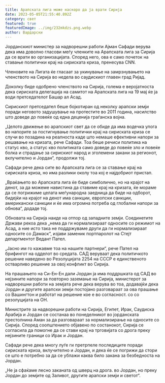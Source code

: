 ```yaml
---
title: Арапската лига може наскоро да ја врати Сирија
date: 2023-05-05T21:55:40.892Z
category: свет
featured: true
featuredImage: ../img/232mkdzs.png.webp
author: Вардарски
---
```


Јорданскиот министер за надворешни работи Ајман Сафади верува дека има доволно гласови меѓу членките на Арапската лига за Сирија да се врати во организацијата. Според него, ова е само почеток на ставање политички крај на сириската криза, пренесува CNN.

Членовите на Лигата ќе гласаат за укинување на замрзнувањето на членството на Сирија во недела во саудискиот главен град Ријад.

Доколку биде одобрено членството на Сирија, голема е веројатноста дека сириската делегација на самитот на Арапската лига на 19 мај ќе ја води претседателот Башар ал Асад.

Сирискиот претседател беше бојкотиран од неколку арапски земји поради неговото задушување на протестите во 2011 година, насилство што доведе до повеќе од една деценија граѓанска војна.

„Целото движење во арапскиот свет да се обиде да има водечка улога во напорите за постигнување политички крај на сириската криза се случи во позадина на реалноста каде што немаше ефективни напори за решавање на кризата, рече Сафади. Тоа беше речиси политика на статус кво, а статус кво политиката само доведе до повеќе зло и повеќе болка и страдање за сирискиот народ и зголемени закани за регионот, вклучително и Јордан“, продолжи тој.

Сафади рече дека сите во Арапската лига се за ставање крај на сириската криза, но има разлики околу тоа кој е најдобриот пристап.

„Враќањето во Арапската лига ќе биде симболично, но на крајот на денот, за да можеме навистина да ставиме крај на кризата, ќе мораме да се погрижиме целата меѓународна заедница да биде на одборот, бидејќи на крајот на денот има санкции, европски санкции, американски санкции и ќе има огромна потреба од глобални напори за обнова“, додаде тој.

Обновата на Сирија наиде на отпор од западните земји. Соединетите Држави рекоа дека „нема да ги нормализираат односите со режимот на Асад, а ние исто така не поддржуваме други да ги нормализираат односите со Дамаск“, изјави заменик портпаролот на Стејт департментот Ведант Пател.

„Јасно им го кажавме тоа на нашите партнери“, рече Пател на брифингот на одделот во средата. САД веруваат дека политичкото решение наведено во Резолуцијата 2254 на СССР е единственото остварливо решение за овој конфликт во Сирија.

На прашањето на Си-Ен-Ен дали Јордан ја има поддршката од САД во нејзините напори за повторно заземање на Сирија, министерот за надворешни работи на земјата рече дека верува во тоа, додавајќи дека Јордан и другите арапски земји постојано разговараат за ова прашање со Вашингтон и работат на решение кое е во согласност. со со резолуцијата на ОН.

Министрите за надворешни работи на Сирија, Египет, Ирак, Саудиска Арабија и Јордан се состанаа во понеделникот во јорданската престолнина Аман за да разговараат за нормализирање на односите со Сирија. Според соопштението објавено по состанокот, Сирија се согласила да помогне да се стави крај на трговијата со дрога преку нејзините граници со Ирак и Јордан.

Сафади рече дека многу луѓе ги претрпеле последиците поради сириската криза, вклучително и Јордан, и дека ќе се погрижи да стори се што е потребно за да се ублажи каква било закана за безбедноста на Јордан.

„Не ја сфаќаме лесно заканата од шверц на дрога. во Јордан, но преку Јордан до земјите од Заливот, другите арапски земји и светот“.
